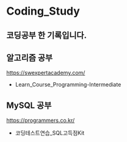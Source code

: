 # Coding_Study
코딩공부 한 기록입니다.
-----------------
## 알고리즘 공부
<https://swexpertacademy.com/>
- Learn_Course_Programming-Intermediate

## MySQL 공부
<https://programmers.co.kr/>
- 코딩테스트연습_SQL고득점Kit
